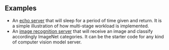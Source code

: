 ## Examples
- An [echo server](echo.py) that will sleep for a period of time given and return. It is a simple illustration of how multi-stage workload is implemented.
- An [image recognition server](resnet50_server.py) that will receive an image and classify accordingly ImageNet categories. It can be the starter code for any kind of computer vision model server.
